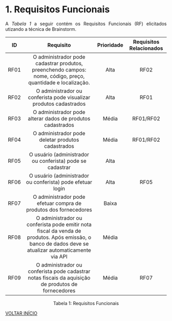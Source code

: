 # 1. Requisitos Funcionais

<p align="justify">A <i>Tabela 1</i> a seguir contém os Requisitos Funcionais (RF) elicitados utizando a técnica de Brainstorm.</p>

| ID   |                                    Requisito                                    | Prioridade | Requisitos Relacionados |
| :--: | :-----------------------------------------------------------------------------: | :--------: | :---------------------: |
| RF01 |                    O administrador pode cadastrar produtos, preenchendo campos: nome, código, preço, quantidade e localização.                      |  Alta      |          RF02           |
| RF02 |     O administrador ou conferista pode visualizar produtos cadastrados          |  Alta      |          RF01           |
| RF03 |      O administrador pode alterar dados de produtos cadastrados                 |  Média     |        RF01/RF02        |
| RF04 |             O administrador pode deletar produtos cadastrados                   |  Média     |        RF01/RF02        |
| RF05 |                       O usuário (administrador ou conferista) pode se cadastrar                               |  Alta      |                         |
| RF06 |                      O usuário (administrador ou conferista) pode efetuar login                               |  Alta      |          RF05           |
| RF07 |       O administrador pode efetuar compra de produtos dos fornecedores          |  Baixa     |                         |
| RF08 |     O administrador ou conferista pode emitir nota fiscal da venda de produtos. Após emissão, o banco de dados deve se atualizar automaticamente via API  |  Média     |                         |
| RF09 | O administrador ou conferista pode cadastrar notas fiscais da aquisição de produtos de fornecedores |  Média     |          RF07           | 


<div style="text-align: center">
<p>Tabela 1: Requisitos Funcionais</p>
</div>

<a href="../README.md">VOLTAR INÍCIO</a>
